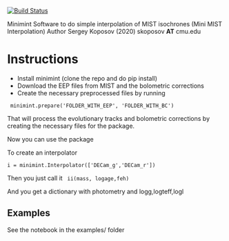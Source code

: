 [![Build Status](https://travis-ci.com/segasai/minimint.svg?branch=master)](https://travis-ci.com/segasai/minimint)

Minimint Software to do simple interpolation of MIST isochrones
(Mini MIST Interpolation)
Author Sergey Koposov (2020) skoposov __AT__ cmu.edu

# Instructions 

* Install minimint  (clone the repo and do pip install) 
* Download the EEP files from MIST and the bolometric corrections 
* Create the necessary preprocessed files by running 

``` minimint.prepare('FOLDER_WITH_EEP', 'FOLDER_WITH_BC')```

That will process the evolutionary tracks and bolometric corrections by creating the necessary 
files for the package.

Now you can use the package 

To create an interpolator 

```i = minimint.Interpolator(['DECam_g','DECam_r'])```

Then you just call it 
``` ii(mass, logage,feh)``` 
 
And you get a dictionary with photometry and logg,logteff,logl

## Examples 

See the notebook in the examples/ folder
